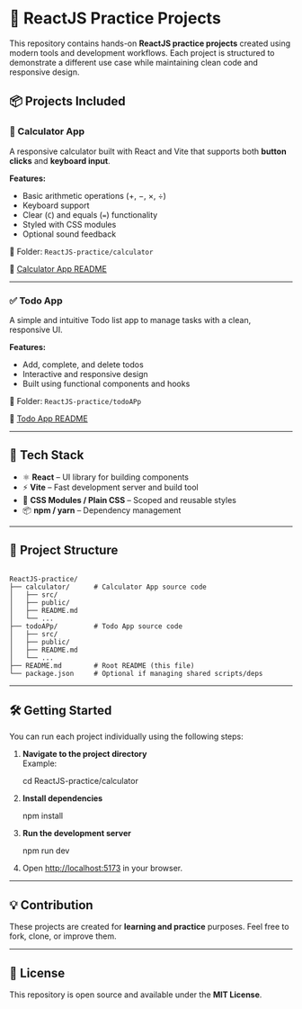 # 🚀 ReactJS Practice Projects

This repository contains hands-on **ReactJS practice projects** created using modern tools and development workflows. Each project is structured to demonstrate a different use case while maintaining clean code and responsive design.

## 📦 Projects Included

### 🧮 Calculator App

A responsive calculator built with React and Vite that supports both **button clicks** and **keyboard input**.

**Features:**
- Basic arithmetic operations (+, −, ×, ÷)
- Keyboard support
- Clear (`C`) and equals (`=`) functionality
- Styled with CSS modules
- Optional sound feedback

📁 Folder: `ReactJS-practice/calculator`

🔗 [Calculator App README](./calculator/README.md)

---

### ✅ Todo App

A simple and intuitive Todo list app to manage tasks with a clean, responsive UI.

**Features:**
- Add, complete, and delete todos
- Interactive and responsive design
- Built using functional components and hooks

📁 Folder: `ReactJS-practice/todoAPp`

🔗 [Todo App README](./todoAPp/README.md)

---

## 🧰 Tech Stack

- ⚛️ **React** – UI library for building components  
- ⚡ **Vite** – Fast development server and build tool  
- 🎨 **CSS Modules / Plain CSS** – Scoped and reusable styles  
- 📦 **npm / yarn** – Dependency management

---

## 📁 Project Structure

```

ReactJS-practice/
├── calculator/      # Calculator App source code
│   ├── src/
│   ├── public/
│   ├── README.md
│   └── ...
├── todoAPp/         # Todo App source code
│   ├── src/
│   ├── public/
│   ├── README.md
│   └── ...
├── README.md        # Root README (this file)
└── package.json     # Optional if managing shared scripts/deps

````

---

## 🛠️ Getting Started

You can run each project individually using the following steps:

1. **Navigate to the project directory**  
   Example:

   cd ReactJS-practice/calculator


2. **Install dependencies**

   npm install


3. **Run the development server**

   npm run dev


4. Open [http://localhost:5173](http://localhost:5173) in your browser.

---

## 💡 Contribution

These projects are created for **learning and practice** purposes. Feel free to fork, clone, or improve them.

---

## 📄 License

This repository is open source and available under the **MIT License**.

